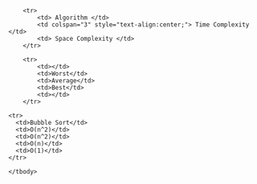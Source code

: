 <table>
	<tbody>

		<tr>
			<td> Algorithm </td>
			<td colspan="3" style="text-align:center;"> Time Complexity </td>
			<td> Space Complexity </td>
		</tr>

		<tr>
			<td></td>
			<td>Worst</td>
			<td>Average</td>
			<td>Best</td>
			<td></td>
		</tr>

    <tr>
      <td>Bubble Sort</td>
      <td>O(n^2)</td>
      <td>O(n^2)</td>
      <td>O(n)</td>
      <td>O(1)</td>
    </tr>
    
	</tbody>
</table>
